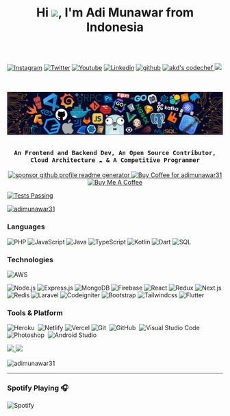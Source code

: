 <h1 align="center">Hi <img src="https://github.com/himanshusharma89/himanshusharma89/blob/master/Hi.gif" width="25px">, I'm Adi Munawar from Indonesia</h1>
<br><br>

<div align="left">

[![Instagram](https://img.shields.io/badge/mhunawar31-%23E4405F.svg?style=for-the-badge&logo=Instagram&logoColor=white)](https://www.instagram.com/mhunawar31/)
[![Twitter](https://img.shields.io/badge/adimunawar31-%231DA1F2.svg?style=for-the-badge&logo=Twitter&logoColor=white)](https://www.twitter.com/adimunawar31/)
[![Youtube](https://img.shields.io/badge/D2Y_CHANNEL-%23E44043.svg?style=for-the-badge&logo=Youtube&logoColor=white)](https://www.youtube.com/channel/UCx7GJoa9DAyngsmAQJ_uGLA)
[![Linkedin](https://img.shields.io/badge/Adi_Munawar-%231DA1F2.svg?style=for-the-badge&logo=Linkedin&logoColor=white)](https://www.linkedin.com/in/adi-munawar-2359601b2//)
[![github](https://img.shields.io/badge/adimunawar31-12100E.svg?style=for-the-badge&logo=github&logoColor=white)](https://github.com/adimunawar31/)
<a href="mailto:munawar.adi31@gmail.com">
  <img alt="akd's codechef" src="https://img.shields.io/badge/GMAIL-EA4335?style=for-the-badge&logo=Gmail&logoColor=white" />
</a>
![](https://komarev.com/ghpvc/?username=adimunawar31&label=PROFILE+VIEWS&style=for-the-badge&color=brightgreen)

 
</div> 

<br><br>
![AdiMunawar31](https://github.com/AdiMunawar31/AdiMunawar31/blob/main/header_.png)

## <p align="center"><h4 align="center"><samp> An Frontend and Backend Dev, An Open Source Contributor, Cloud Architecture ☁  & A Competitive Programmer </samp></h4></p>

<div>
      

<p align="center">
<a href="https://www.paypal.me/adimunawar31"><img src="https://img.shields.io/badge/support-PayPal-blue?logo=PayPal&style=flat-square&label=Donate" alt="sponsor github profile readme generator"/>
</a>
<a href='https://ko-fi.com/A0A81XXSX' target='_blank'><img height='23' width="100" src='https://cdn.ko-fi.com/cdn/kofi3.png?v=2' alt='Buy Coffee for adimunawar31' />
</a>
<a href="https://www.buymeacoffee.com/adimunawar31" target="_blank"><img src="https://cdn.buymeacoffee.com/buttons/default-orange.png" alt="Buy Me A Coffee" height="23" width="100" style="border-radius:1px" />
</p>

<!-- <p align="left"> <img src="https://komarev.com/ghpvc/?username=adimunawar31&label=Profile%20views&color=0e75b6&style=flat" alt="adimunawar31" /> </p> -->
<a align="left" href="https://github.com/adimunawar31/d2y_channel">
      <img alt="Tests Passing" src="https://github.com/anuraghazra/github-readme-stats/workflows/Test/badge.svg" />
    </a>


<!-- Trophy -->
<p align="left"> 
  <a href="https://github.com/adimunawar31/github-profile-trophy"><img src="https://github-profile-trophy.vercel.app/?username=adimunawar31&theme=algolia" alt="adimunawar31" /></a> 
</p>


<!-- <img alt="Night Coding" src="https://raw.githubusercontent.com/AVS1508/AVS1508/master/assets/Night-Coding.gif" align="right"/>
<br> -->
  
### Languages
<!-- ![Python](https://img.shields.io/badge/-Python-000?&logo=Pythonnn) -->
![PHP](https://img.shields.io/badge/-PHP-000?&logo=PHP)
![JavaScript](https://img.shields.io/badge/-JavaScript-000?&logo=JavaScript)
![Java](https://img.shields.io/badge/-Java-000?&logo=Java&logoColor=007396)
![TypeScript](https://img.shields.io/badge/-TypeScript-000?&logo=TypeScript)
![Kotlin](https://img.shields.io/badge/-Kotlin-000?&logo=Kotlin)
![Dart](https://img.shields.io/badge/-Dart-000?&logo=Dart&logoColor=2f9aff)
![SQL](https://img.shields.io/badge/-SQL-000?&logo=MySQL)

### Technologies

![AWS](https://img.shields.io/badge/-AWS-05122A?&logo=Amazon-AWS&logoColor=F90)
<!-- ![Docker](https://img.shields.io/badge/-Docker-05122A?&logo=Docker) -->
![Node.js](https://img.shields.io/badge/-Node.js-05122A?&logo=node.js)
![Express.js](https://img.shields.io/badge/-Express-05122A?style=flat-square&logo=express)
![MongoDB](https://img.shields.io/badge/-MongoDB-05122A?style=flat-square&logo=mongodb)
![Firebase](https://img.shields.io/badge/-Firebase-05122A?style=flat-square&logo=Firebase)
![React](https://img.shields.io/badge/-React-05122A?&logo=React)
![Redux](https://img.shields.io/badge/-Redux-05122A?style=flat-square&logo=Redux)
![Next.js](https://img.shields.io/badge/-Next-05122A?style=flat-square&logo=Next.js)
![Redis](https://img.shields.io/badge/-Redis-05122A?&logo=Redis)
![Laravel](https://img.shields.io/badge/-Laravel-05122A?&logo=Laravel)
![Codeigniter](https://img.shields.io/badge/-Codeigniter-05122A?&logo=Codeigniter)
![Bootstrap](https://img.shields.io/badge/-Bootstrap-05122A?style=flat-square&logo=bootstrap)
![Tailwindcss](https://img.shields.io/badge/-Tailwindcss-05122A?style=flat&logo=tailwindcss)
![Flutter](https://img.shields.io/badge/-Flutter-05122A?style=flat&&logo=Flutter)
<!-- ![Spring](https://img.shields.io/badge/-Spring-000?&logo=Spring) -->

### Tools & Platform
![Heroku](https://img.shields.io/badge/-Heroku-05122A?style=flat-square&logo=heroku)&nbsp;
![Netlify](https://img.shields.io/badge/-Netlify-05122A?style=flat-square&logo=netlify)
![Vercel](https://img.shields.io/badge/-Vercel-05122A?style=flat-square&logo=vercel)
![Git](https://img.shields.io/badge/-Git-05122A?style=flat&logo=git)&nbsp;
![GitHub](https://img.shields.io/badge/-GitHub-05122A?style=flat&logo=github)&nbsp;
![Visual Studio Code](https://img.shields.io/badge/-Visual%20Studio%20Code-05122A?style=flat&logo=visual-studio-code&logoColor=007ACC)&nbsp;
![Photoshop](https://img.shields.io/badge/-Photoshop-05122A?style=flat&logo=adobe-photoshop)&nbsp;
![Android Studio](https://img.shields.io/badge/-Android-05122A?style=flat&&logo=Android)

<!-- ### Full Stack Projectss

[![](https://img.shields.io/badge/-🧬%20My%20Website-000)](https://github.com/adamalston/v2)
[![](https://img.shields.io/badge/-🦠%20COVID‑19%20Dashboard-000)](https://github.com/adamalston/COVID-19-Dashboard)
[![](https://img.shields.io/badge/-📝%20Summarizer-000)](https://github.com/adamalston/Summarizer)
[![](https://img.shields.io/badge/-🔬%20Overwatch-000)](https://github.com/adamalston/overwatch)
[![](https://img.shields.io/badge/-🛰%20KubeSat-000)](https://github.com/adamalston/kubesat)
[![](https://img.shields.io/badge/-🔊%20Voice%20Poker-000)](https://github.com/adamalston/Poker)
[![](https://img.shields.io/badge/-🗺%20PokémonGo%20Map-000)](https://github.com/adamalston/PokemonGo-Map) -->


<!-- STATSSS -->
<p align="left">
<a href="https://github.com/adimunawar31">
  <img height="180em" src="https://github-readme-stats-eight-theta.vercel.app/api?username=adimunawar31&show_icons=true&theme=algolia&include_all_commits=true&count_private=true"/>
  <img height="180em" src="https://github-readme-stats-eight-theta.vercel.app/api/top-langs/?username=adimunawar31&layout=compact&langs_count=8&theme=algolia"/>
</a>
</p>
<p><img align="center" src="https://github-readme-streak-stats.herokuapp.com/?user=adimunawar31&theme=algolia" alt="adimunawar31"/></p>
<!-- <img align="center" src="https://github-profile-summary-cards.vercel.app/api/cards/profile-details?username=adimunawar31&theme=dracula" /> -->

<!-- [![Adi Munawar's github activity graph](https://activity-graph.herokuapp.com/graph?username=adimunawar31&theme=react-dark)](https://github.com/ashutosh00710/github-readme-activity-graph1) -->

<hr>
  
### Spotify Playing 🎧

![Spotify](https://novatorem.vercel.app/api/spotify)

<br>  

<!-- ##
<p align="center"> 
  Visitor count<br>
  <img src="https://profile-counter.glitch.me/adimunawar31/count.svg" />
</p> -->

<!-- <p>Heres are some ideas to get you started:</p>

- 🔭 I’m currently working on Munawar.com
- 🌱 I’m currently learning in STMIK IKMI CIREBON
- 👯 I’m looking to collaborate on d2y coding
- 🤔 I’m looking for help with Coding
- 💬 Ask me about How To Playing Football
- 📫 How to reach me: https://instagram.com/mhunawar31
- 😄 Pronouns: English
- ⚡ Fun fact: My Hoby Is Playing Footbal -->


